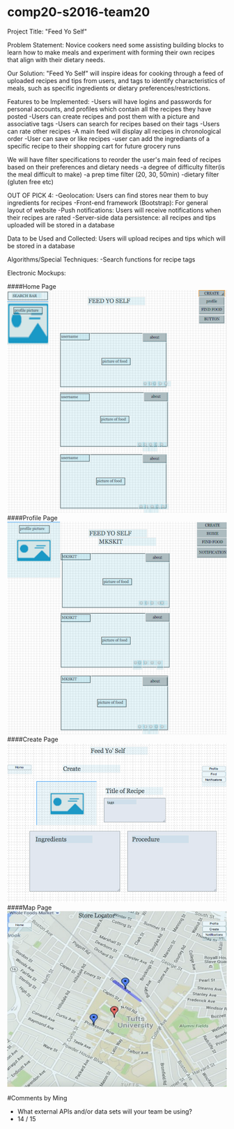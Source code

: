 # comp20-s2016-team20

Project Title: "Feed Yo Self"

Problem Statement: Novice cookers need some assisting building blocks to learn
how to make meals and experiment with forming their own recipes that align with their dietary needs.

Our Solution: "Feed Yo Self" will inspire ideas for cooking through a feed of uploaded recipes and tips from users, and tags to identify characteristics of meals, such as specific ingredients or dietary preferences/restrictions.

Features to be Implemented:
  -Users will have logins and passwords for personal accounts, and profiles which contain all the recipes they have posted
  -Users can create recipes and post them with a picture and associative tags
  -Users can search for recipes based on their tags
  -Users can rate other recipes
  -A main feed will display all recipes in chronological order
  -User can save or like recipes
  -user can add the ingrediants of a specific recipe to their shopping cart for future grocery runs
  
  
  We will have filter specifications to reorder the user's main feed of recipes based on their preferences and dietary needs
  -a degree of difficulty filter(is the meal difficult to make)
  -a prep time filter (20, 30, 50min)
  -dietary filter (gluten free etc)
  

  OUT OF PICK 4:
  -Geolocation: Users can find stores near them to buy ingredients for recipes
  -Front-end framework (Bootstrap): For general layout of website
  -Push notifications: Users will receive notifications when their recipes are rated
  -Server-side data persistence: all recipes and tips uploaded will be stored in a database

Data to be Used and Collected: Users will upload recipes and tips which will be stored in a database

Algorithms/Special Techniques:
  -Search functions for recipe tags

Electronic Mockups:

####Home Page
![Home](home_page.png "Home")
####Profile Page
![Profile](profile.png "Profile")
####Create Page
![Create](create_page.png "Create")
####Map Page
![Map](map_page.png "Map")

#Comments by Ming
* What external APIs and/or data sets will your team be using?
* 14 / 15
